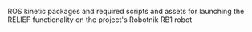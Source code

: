 ROS kinetic packages and required scripts and assets for launching the RELIEF functionality on the project's Robotnik RB1 robot

